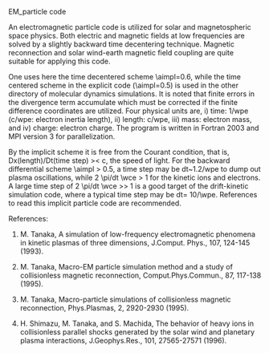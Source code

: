 EM_particle code

An electromagnetic particle code is utilized for solar and magnetospheric space physics. Both electric and magnetic fields at low frequencies are solved by a slightly backward time decentering technique. Magnetic reconnection and solar wind-earth magnetic field coupling are quite suitable for applying this code.

One uses here the time decentered scheme \aimpl=0.6, while the time centered scheme in the explicit code (\aimpl=0.5) is used in the other directory of molecular dynamics simulations. It is noted that finite errors in the divergence term accumulate which must be corrected if the finite difference coordinates are utilized. Four physical units are, i) time: 1/wpe (c/wpe: electron inertia length), ii) length: c/wpe, iii) mass: electron mass, and iv) charge: electron charge. The program is written in Fortran 2003 and MPI version 3 for parallelization.

By the implicit scheme it is free from the Courant condition, that is, Dx(length)/Dt(time step) >< c, the speed of light. For the backward differential scheme \aimpl > 0.5, a time step may be dt~1.2/wpe to dump out plasma oscillations, while 2 \pi/dt \wce > 1 for the kinetic ions and electrons. A large time step of 2 \pi/dt \wce >> 1 is a good target of the drift-kinetic simulation code, where a typical time step may be dt= 10/\wpe. References to read this implicit particle code are recommended.

References:

1. M. Tanaka, A simulation of low-frequency electromagnetic phenomena in kinetic plasmas of three dimensions, J.Comput. Phys., 107, 124-145 (1993).

2. M. Tanaka, Macro-EM particle simulation method and a study of collisionless magnetic reconnection, Comput.Phys.Commun., 87, 117-138 (1995).

3. M. Tanaka, Macro-particle simulations of collisionless magnetic reconnection, Phys.Plasmas, 2, 2920-2930 (1995).
 
4. H. Shimazu, M. Tanaka, and S. Machida, The behavior of heavy ions in collisionless parallel shocks generated by the solar wind and planetary plasma interactions, J.Geophys.Res., 101, 27565-27571 (1996).

